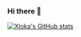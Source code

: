 ### Hi there 👋

[![Xloka's GitHub stats](https://github-readme-stats.vercel.app/api?username=xloka&bg_color=30,e96443,904e95&title_color=fff&text_color=fff)](https://github.com/anuraghazra/github-readme-stats)
